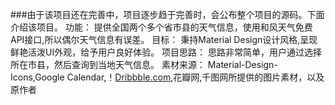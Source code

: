 ###由于该项目还在完善中，项目逐步趋于完善时，会公布整个项目的源码。下面介绍该项目。
功能：
        提供全国两个多个省市县的天气信息，使用和风天气免费API接口,所以偶尔天气信息有误差。
目标：
   秉持Material Design设计风格,呈现鲜艳活泼UI外观，给予用户良好体验。
项目思路：
    思路非常简单，用户通过选择所在市县，然后查询到当地天气信息。
素材来源：
Material-Design-Icons,Google Calendar,！[Dribbble.com](https://Dribble.com),花瓣网,千图网所提供的图片素材，以及原作者
